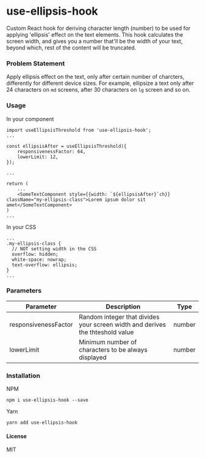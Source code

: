 # use-ellipsis-hook
Custom React hook for deriving character length (number) to be used for applying 'ellipsis' effect on the text elements.
This hook calculates the screen width, and gives you a number that'll be the width of your text, beyond which, rest of the content will be truncated.

### Problem Statement
Apply ellipsis effect on the text, only after certain number of charcters, differently for different device sizes. For example, ellipsize a text only after 24 characters on `md` screens, after 30 characters on `lg` screen and so on. 

### Usage
In your component

    import useEllipsisThreshold from 'use-ellipsis-hook';
    ...

    const ellipsisAfter = useEllipsisThreshold({
        responsivenessFactor: 64,
        lowerLimit: 12,
    });

    ...

    return (
        ...
        <SomeTextComponent style={{width: `${ellipsisAfter}`ch}} className="my-ellipsis-class">Lorem ipsum dolor sit amet</SomeTextComponent>
    )
    ...

In your CSS

    ...
    .my-ellipsis-class {
      // NOT setting width in the CSS
      overflow: hidden;
      white-space: nowrap;
      text-overflow: ellipsis;
    }
    ...


### Parameters

|Parameter|Description|Type|
|---|---|---|
|responsivenessFactor|Random integer that divides your screen width and derives the thteshold value|number|
|lowerLimit|Minimum number of characters to be always displayed| number|

### Installation

NPM

`npm i use-ellipsis-hook --save`

Yarn

`yarn add use-ellipsis-hook`

#### License
MIT
